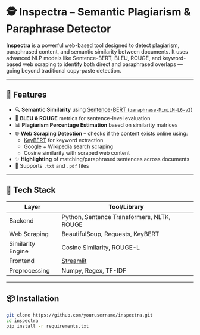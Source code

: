 # 🕵️ Inspectra – Semantic Plagiarism & Paraphrase Detector

**Inspectra** is a powerful web-based tool designed to detect plagiarism, paraphrased content, and semantic similarity between documents. It uses advanced NLP models like Sentence-BERT, BLEU, ROUGE, and keyword-based web scraping to identify both direct and paraphrased overlaps — going beyond traditional copy-paste detection.

---

## 🚀 Features

- 🔍 **Semantic Similarity** using [Sentence-BERT (`paraphrase-MiniLM-L6-v2`)](https://www.sbert.net/)
- 🧠 **BLEU & ROUGE** metrics for sentence-level evaluation
- 📊 **Plagiarism Percentage Estimation** based on similarity matrices
- 🌐 **Web Scraping Detection** – checks if the content exists online using:
  - [KeyBERT](https://github.com/MaartenGr/KeyBERT) for keyword extraction
  - Google + Wikipedia search scraping
  - Cosine similarity with scraped web content
- ✨ **Highlighting** of matching/paraphrased sentences across documents
- 📎 Supports `.txt` and `.pdf` files

---

## 🧱 Tech Stack

| Layer            | Tool/Library                                   |
|------------------|------------------------------------------------|
| Backend          | Python, Sentence Transformers, NLTK, ROUGE     |
| Web Scraping     | BeautifulSoup, Requests, KeyBERT               |
| Similarity Engine| Cosine Similarity, ROUGE-L                     |
| Frontend         | [Streamlit](https://streamlit.io)              |
| Preprocessing    | Numpy, Regex, TF-IDF                           |

---

## 📦 Installation

```bash
git clone https://github.com/yourusername/inspectra.git
cd inspectra
pip install -r requirements.txt
